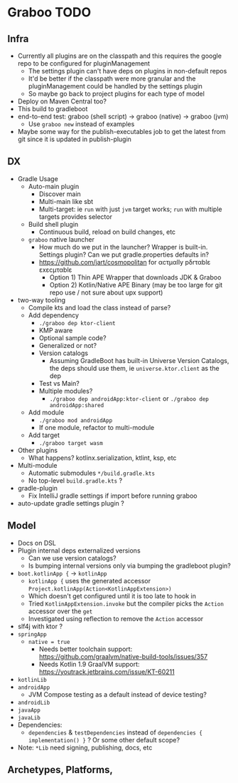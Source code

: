# Graboo TODO

## Infra
- Currently all plugins are on the classpath and this requires the google repo to be configured for pluginManagement
  - The settings plugin can't have deps on plugins in non-default repos
  - It'd be better if the classpath were more granular and the pluginManagement could be handled by the settings plugin
  - So maybe go back to project plugins for each type of model
- Deploy on Maven Central too?
- This build to gradleboot
- end-to-end test: graboo (shell script) -> graboo (native) -> graboo (jvm)
  - Use `graboo new` instead of examples
- Maybe some way for the publish-executables job to get the latest from git since it is updated in publish-plugin

## DX
- Gradle Usage
  - Auto-main plugin
    - Discover main
    - Multi-main like sbt
    - Multi-target: ie `run` with just `jvm` target works; `run` with multiple targets provides selector
  - Build shell plugin
    - Continuous build, reload on build changes, etc
  - `graboo` native launcher
    - How much do we put in the launcher? Wrapper is built-in. Settings plugin? Can we put gradle.properties defaults in?
    - https://github.com/jart/cosmopolitan for αcτµαlly pδrταblε εxεcµταblε
      - Option 1) Thin APE Wrapper that downloads JDK & Graboo
      - Option 2) Kotlin/Native APE Binary (may be too large for git repo use / not sure about upx support)
- two-way tooling
  - Compile kts and load the class instead of parse?
  - Add dependency
    - `./graboo dep ktor-client`
    - KMP aware
    - Optional sample code?
    - Generalized or not?
    - Version catalogs
      - Assuming GradleBoot has built-in Universe Version Catalogs, the deps should use them, ie `universe.ktor.client` as the dep
    - Test vs Main?
    - Multiple modules?
      - `./graboo dep androidApp:ktor-client` or `./graboo dep androidApp:shared`
  - Add module
    - `./graboo mod androidApp`
    - If one module, refactor to multi-module
  - Add target
    - `./graboo target wasm`
- Other plugins
  - What happens? kotlinx.serialization, ktlint, ksp, etc
- Multi-module
  - Automatic submodules `*/build.gradle.kts`
  - No top-level `build.gradle.kts` ?
- gradle-plugin
  - Fix IntelliJ gradle settings if import before running graboo
- auto-update gradle settings plugin ?

## Model
- Docs on DSL
- Plugin internal deps externalized versions
  - Can we use version catalogs?
  - Is bumping internal versions only via bumping the gradleboot plugin?
- `boot.kotlinApp {` -> `kotlinApp`
  - `kotlinApp {` uses the generated accessor `Project.kotlinApp(Action<KotlinAppExtension>)`
  - Which doesn't get configured until it is too late to hook in
  - Tried `KotlinAppExtension.invoke` but the compiler picks the `Action` accessor over the `get`
  - Investigated using reflection to remove the `Action` accessor
- slf4j with ktor ?
- `springApp`
  - `native = true`
    - Needs better toolchain support: https://github.com/graalvm/native-build-tools/issues/357
    - Needs Kotlin 1.9 GraalVM support: https://youtrack.jetbrains.com/issue/KT-60211
- `kotlinLib`
- `androidApp`
  - JVM Compose testing as a default instead of device testing?
- `androidLib`
- `javaApp`
- `javaLib`
- Dependencies:
  - `dependencies` & `testDependencies` instead of `dependencies { implementation() }` ? Or some other default scope?
- Note: `*Lib` need signing, publishing, docs, etc

## Archetypes, Platforms, 